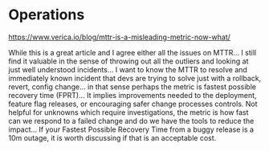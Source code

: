 # Operations

https://www.verica.io/blog/mttr-is-a-misleading-metric-now-what/

While this is a great article and I agree either all the issues on MTTR... I still find it valuable in the sense of throwing out all the outliers and looking at just well understood incidents... I want to know the MTTR to resolve and immediately known incident that devs are trying to solve just with a rollback, revert, config change... in that sense perhaps the metric is fastest possible recovery time (FPRT)... It implies improvements needed to the deployment, feature flag releases, or encouraging safer change processes controls. Not helpful for unknowns which require investigations, the metric is how fast can we respond to a failed change and do we have the tools to reduce the impact... If your Fastest Possible Recovery Time from a buggy release is a 10m outage, it is worth discussing if that is an acceptable cost.